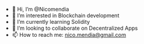 - 👋 Hi, I’m @Nicomendia
- 👀 I’m interested in Blockchain development
- 🌱 I’m currently learning Solidity
- 💞️ I’m looking to collaborate on Decentralized Apps
- 📫 How to reach me: nico.mendia@gmail.com

<!---
Nicomendia/Nicomendia is a ✨ special ✨ repository because its `README.md` (this file) appears on your GitHub profile.
You can click the Preview link to take a look at your changes.
--->
